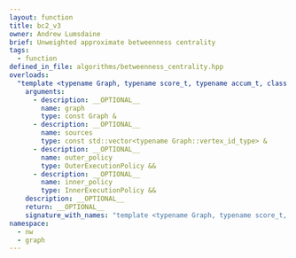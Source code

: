 ```yaml
---
layout: function
title: bc2_v3
owner: Andrew Lumsdaine
brief: Unweighted approximate betweenness centrality
tags:
  - function
defined_in_file: algorithms/betweenness_centrality.hpp
overloads:
  "template <typename Graph, typename score_t, typename accum_t, class OuterExecutionPolicy, class InnerExecutionPolicy>\nauto bc2_v3(const Graph &, const std::vector<typename Graph::vertex_id_type> &, OuterExecutionPolicy &&, InnerExecutionPolicy &&)":
    arguments:
      - description: __OPTIONAL__
        name: graph
        type: const Graph &
      - description: __OPTIONAL__
        name: sources
        type: const std::vector<typename Graph::vertex_id_type> &
      - description: __OPTIONAL__
        name: outer_policy
        type: OuterExecutionPolicy &&
      - description: __OPTIONAL__
        name: inner_policy
        type: InnerExecutionPolicy &&
    description: __OPTIONAL__
    return: __OPTIONAL__
    signature_with_names: "template <typename Graph, typename score_t, typename accum_t, class OuterExecutionPolicy, class InnerExecutionPolicy>\nauto bc2_v3(const Graph & graph, const std::vector<typename Graph::vertex_id_type> & sources, OuterExecutionPolicy && outer_policy, InnerExecutionPolicy && inner_policy)"
namespace:
  - nw
  - graph
---
```

